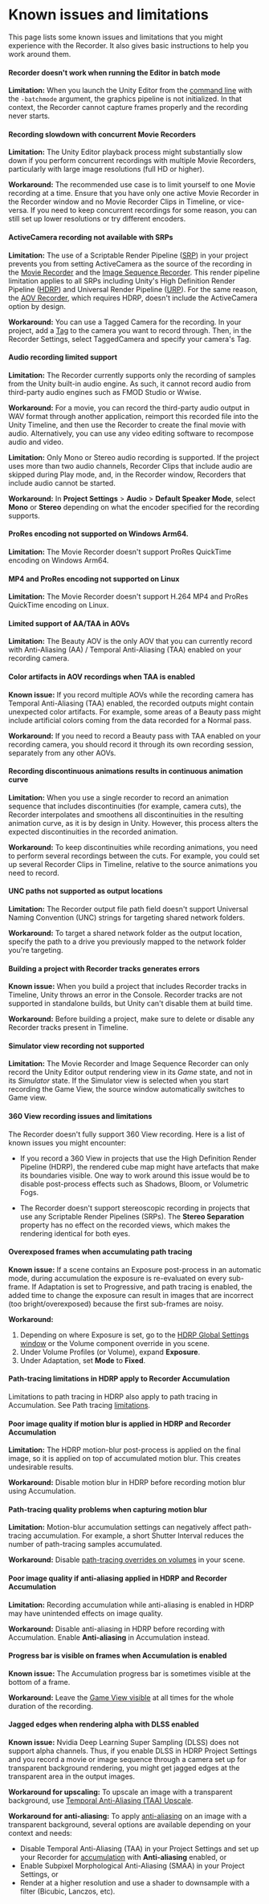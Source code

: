 # Known issues and limitations

This page lists some known issues and limitations that you might experience with the Recorder. It also gives basic instructions to help you work around them.

#### Recorder doesn't work when running the Editor in batch mode

**Limitation:** When you launch the Unity Editor from the [command line](https://docs.unity3d.com/Manual/EditorCommandLineArguments.html) with the `-batchmode` argument, the graphics pipeline is not initialized. In that context, the Recorder cannot capture frames properly and the recording never starts.

#### Recording slowdown with concurrent Movie Recorders

**Limitation:** The Unity Editor playback process might substantially slow down if you perform concurrent recordings with multiple Movie Recorders, particularly with large image resolutions (full HD or higher).

**Workaround:** The recommended use case is to limit yourself to one Movie recording at a time. Ensure that you have only one active Movie Recorder in the Recorder window and no Movie Recorder Clips in Timeline, or vice-versa. If you need to keep concurrent recordings for some reason, you can still set up lower resolutions or try different encoders.

#### ActiveCamera recording not available with SRPs

**Limitation:** The use of a Scriptable Render Pipeline ([SRP](https://docs.unity3d.com/Manual/ScriptableRenderPipeline.html)) in your project prevents you from setting ActiveCamera as the source of the recording in the [Movie Recorder](RecorderMovie.md#targeted-camera-source-properties) and the [Image Sequence Recorder](RecorderImage.md#targeted-camera-source-properties). This render pipeline limitation applies to all SRPs including Unity's High Definition Render Pipeline ([HDRP](https://docs.unity3d.com/Packages/com.unity.render-pipelines.high-definition@latest)) and Universal Render Pipeline ([URP](https://docs.unity3d.com/Packages/com.unity.render-pipelines.universal@latest)). For the same reason, the [AOV Recorder](aov-recorder-properties.md#camera), which requires HDRP, doesn't include the ActiveCamera option by design.

**Workaround:** You can use a Tagged Camera for the recording. In your project, add a [Tag](https://docs.unity3d.com/Manual/Tags.html) to the camera you want to record through. Then, in the Recorder Settings, select TaggedCamera and specify your camera's Tag.

#### Audio recording limited support

**Limitation:** The Recorder currently supports only the recording of samples from the Unity built-in audio engine. As such, it cannot record audio from third-party audio engines such as FMOD Studio or Wwise.

**Workaround:** For a movie, you can record the third-party audio output in WAV format through another application, reimport this recorded file into the Unity Timeline, and then use the Recorder to create the final movie with audio. Alternatively, you can use any video editing software to recompose audio and video.

**Limitation:** Only Mono or Stereo audio recording is supported. If the project uses more than two audio channels, Recorder Clips that include audio are skipped during Play mode, and, in the Recorder window, Recorders that include audio cannot be started.

**Workaround:** In **Project Settings** > **Audio** > **Default Speaker Mode**, select **Mono** or **Stereo** depending on what the encoder specified for the recording supports.

#### ProRes encoding not supported on Windows Arm64.

**Limitation:** The Movie Recorder doesn't support ProRes QuickTime encoding on Windows Arm64.

#### MP4 and ProRes encoding not supported on Linux

**Limitation:** The Movie Recorder doesn't support H.264 MP4 and ProRes QuickTime encoding on Linux.

#### Limited support of AA/TAA in AOVs

**Limitation:** The Beauty AOV is the only AOV that you can currently record with Anti-Aliasing (AA) / Temporal Anti-Aliasing (TAA) enabled on your recording camera.

#### Color artifacts in AOV recordings when TAA is enabled

**Known issue:** If you record multiple AOVs while the recording camera has Temporal Anti-Aliasing (TAA) enabled, the recorded outputs might contain unexpected color artifacts. For example, some areas of a Beauty pass might include artificial colors coming from the data recorded for a Normal pass.

**Workaround:** If you need to record a Beauty pass with TAA enabled on your recording camera, you should record it through its own recording session, separately from any other AOVs.

#### Recording discontinuous animations results in continuous animation curve

**Limitation:** When you use a single recorder to record an animation sequence that includes discontinuities (for example, camera cuts), the Recorder interpolates and smoothens all discontinuities in the resulting animation curve, as it is by design in Unity. However, this process alters the expected discontinuities in the recorded animation.

**Workaround:** To keep discontinuities while recording animations, you need to perform several recordings between the cuts. For example, you could set up several Recorder Clips in Timeline, relative to the source animations you need to record.

#### UNC paths not supported as output locations

**Limitation:** The Recorder output file path field doesn't support Universal Naming Convention (UNC) strings for targeting shared network folders.

**Workaround:** To target a shared network folder as the output location, specify the path to a drive you previously mapped to the network folder you're targeting.

#### Building a project with Recorder tracks generates errors

**Known issue:** When you build a project that includes Recorder tracks in Timeline, Unity throws an error in the Console. Recorder tracks are not supported in standalone builds, but Unity can't disable them at build time.

**Workaround:** Before building a project, make sure to delete or disable any Recorder tracks present in Timeline.

#### Simulator view recording not supported

**Limitation:** The Movie Recorder and Image Sequence Recorder can only record the Unity Editor output rendering view in its _Game_ state, and not in its _Simulator_ state. If the Simulator view is selected when you start recording the Game View, the source window automatically switches to Game view.

<a name="360-view"></a>
#### 360 View recording issues and limitations

The Recorder doesn't fully support 360 View recording. Here is a list of known issues you might encounter:

* If you record a 360 View in projects that use the High Definition Render Pipeline (HDRP), the rendered cube map might have artefacts that make its boundaries visible. One way to work around this issue would be to disable post-process effects such as Shadows, Bloom, or Volumetric Fogs.

* The Recorder doesn't support stereoscopic recording in projects that use any Scriptable Render Pipelines (SRPs). The **Stereo Separation** property has no effect on the recorded views, which makes the rendering identical for both eyes.

#### Overexposed frames when accumulating path tracing

**Known issue:** If a scene contains an Exposure post-process in an automatic mode, during accumulation the exposure is re-evaluated on every sub-frame. If Adaptation is set to Progressive, and path tracing is enabled, the added time to change the exposure can result in images that are incorrect (too bright/overexposed) because the first sub-frames are noisy.

**Workaround:**
1. Depending on where Exposure is set, go to the [HDRP Global Settings window](https://docs.unity3d.com/Packages/com.unity.render-pipelines.high-definition@latest/index.html?subfolder=/manual/Default-Settings-Window.html) or the Volume component override in you scene.
2. Under Volume Profiles (or Volume), expand **Exposure**.
3. Under Adaptation, set **Mode** to **Fixed**.

#### Path-tracing limitations in HDRP apply to Recorder Accumulation

Limitations to path tracing in HDRP also apply to path tracing in Accumulation. See Path tracing [limitations](https://docs.unity3d.com/Packages/com.unity.render-pipelines.high-definition@latest/index.html?subfolder=/manual/Ray-Tracing-Path-Tracing.html%23limitations).

#### Poor image quality if motion blur is applied in HDRP and Recorder Accumulation

**Limitation:** The HDRP motion-blur post-process is applied on the final image, so it is applied on top of accumulated motion blur. This creates undesirable results.

**Workaround:** Disable motion blur in HDRP before recording motion blur using Accumulation.

#### Path-tracing quality problems when capturing motion blur

**Limitation:** Motion-blur accumulation settings can negatively affect path-tracing accumulation. For example, a short Shutter Interval reduces the number of path-tracing samples accumulated.

**Workaround:** Disable [path-tracing overrides on volumes](https://docs.unity3d.com/Packages/com.unity.render-pipelines.high-definition@@latest/index.html?subfolder=/manual/Ray-Tracing-Path-Tracing.html%23adding-path-tracing-to-a-scene) in your scene.

#### Poor image quality if anti-aliasing applied in HDRP and Recorder Accumulation

**Limitation:** Recording accumulation while anti-aliasing is enabled in HDRP may have unintended effects on image quality.

**Workaround:** Disable anti-aliasing in HDRP before recording with Accumulation. Enable **Anti-aliasing** in Accumulation instead.

#### Progress bar is visible on frames when Accumulation is enabled

**Known issue:** The Accumulation progress bar is sometimes visible at the bottom of a frame.

**Workaround:** Leave the [Game View visible](RecordingAccumulation.md#game-view-visibility) at all times for the whole duration of the recording.

#### Jagged edges when rendering alpha with DLSS enabled

**Known issue:** Nvidia Deep Learning Super Sampling (DLSS) does not support alpha channels. Thus, if you enable DLSS in HDRP Project Settings and you record a movie or image sequence through a camera set up for transparent background rendering, you might get jagged edges at the transparent area in the output images.

**Workaround for upscaling:** To upscale an image with a transparent background, use [Temporal Anti-Aliasing (TAA) Upscale](https://docs.unity3d.com/Packages/com.unity.render-pipelines.high-definition@latest/index.html?subfolder=/manual/Dynamic-Resolution.html#Choosing_Upscale_Filter).

**Workaround for anti-aliasing:** To apply [anti-aliasing](https://docs.unity3d.com/Packages/com.unity.render-pipelines.high-definition@latest/index.html?subfolder=/manual/Anti-Aliasing.html) on an image with a transparent background, several options are available depending on your context and needs:
* Disable Temporal Anti-Aliasing (TAA) in your Project Settings and set up your Recorder for [accumulation](RecorderAccumulationProperties.md) with **Anti-aliasing** enabled, or
* Enable Subpixel Morphological Anti-Aliasing (SMAA) in your Project Settings, or
* Render at a higher resolution and use a shader to downsample with a filter (Bicubic, Lanczos, etc).
